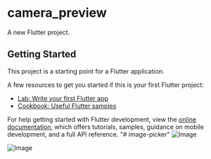 # camera_preview

A new Flutter project.

## Getting Started

This project is a starting point for a Flutter application.

A few resources to get you started if this is your first Flutter project:

- [Lab: Write your first Flutter app](https://docs.flutter.dev/get-started/codelab)
- [Cookbook: Useful Flutter samples](https://docs.flutter.dev/cookbook)

For help getting started with Flutter development, view the
[online documentation](https://docs.flutter.dev/), which offers tutorials,
samples, guidance on mobile development, and a full API reference.
"# image-picker" 
![Image](https://github.com/user-attachments/assets/488a37a9-a501-498e-aeac-c866c08eb493)

![Image](https://github.com/user-attachments/assets/ffe5a791-98f9-4105-a637-e926464b03c2)
